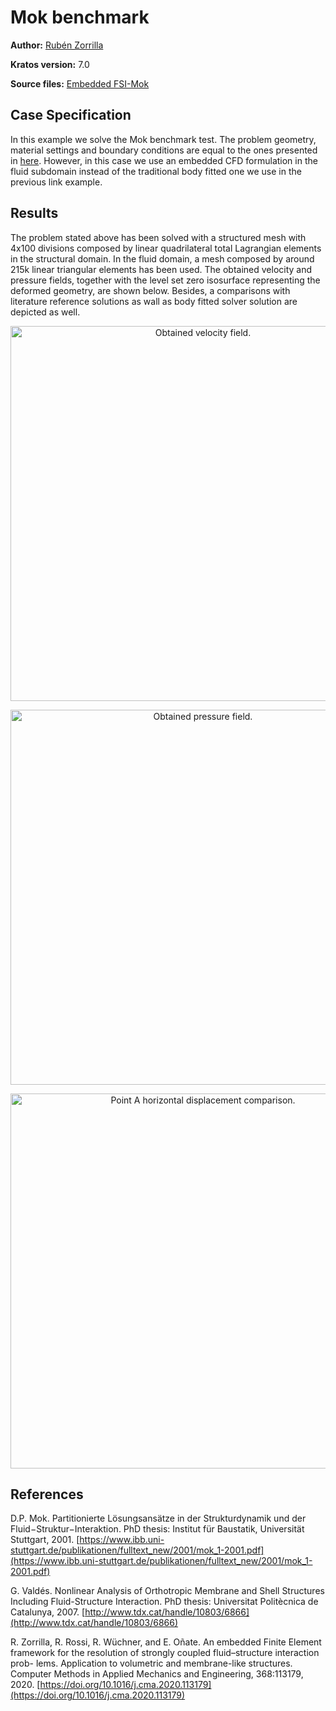# Mok benchmark

**Author:** [Rubén Zorrilla](https://github.com/rubenzorrilla)

**Kratos version:** 7.0

**Source files:** [Embedded FSI-Mok](https://github.com/KratosMultiphysics/Examples/tree/master/fluid_structure_interaction/validation/embedded_fsi_mok/source)

## Case Specification

In this example we solve the Mok benchmark test. The problem geometry, material settings and boundary conditions are equal to the ones presented in [here](https://github.com/KratosMultiphysics/Examples/tree/master/fluid_structure_interaction/validation/fsi_mok/source). However, in this case we use an embedded CFD formulation in the fluid subdomain instead of the traditional body fitted one we use in the previous link example.

## Results
The problem stated above has been solved with a structured mesh with 4x100 divisions composed by linear quadrilateral total Lagrangian elements in the structural domain. In the fluid domain, a mesh composed by around 215k linear triangular elements has been used. The obtained velocity and pressure fields, together with the level set zero isosurface representing the deformed geometry, are shown below. Besides, a comparisons with literature reference solutions as wall as body fitted solver solution are depicted as well.

<p align="center">
  <img src="data/embedded_fsi_mok_velocity.gif" alt="Obtained velocity field." style="width: 600px;"/>
</p>

<p align="center">
  <img src="data/embedded_fsi_mok_pressure.gif" alt="Obtained pressure field." style="width: 600px;"/>
</p>

<p align="center">
  <img src="data/mok_benchmark_ux_A.png" alt="Point A horizontal displacement comparison." style="width: 600px;"/>
</p>

## References
D.P. Mok. Partitionierte Lösungsansätze in der Strukturdynamik und der Fluid−Struktur−Interaktion. PhD thesis: Institut für Baustatik, Universität Stuttgart, 2001. [https://www.ibb.uni-stuttgart.de/publikationen/fulltext_new/2001/mok_1-2001.pdf](https://www.ibb.uni-stuttgart.de/publikationen/fulltext_new/2001/mok_1-2001.pdf)

G. Valdés. Nonlinear Analysis of Orthotropic Membrane and Shell Structures Including Fluid-Structure Interaction. PhD thesis: Universitat Politècnica de Catalunya, 2007. [http://www.tdx.cat/handle/10803/6866](http://www.tdx.cat/handle/10803/6866)

R. Zorrilla, R. Rossi, R. Wüchner, and E. Oñate. An embedded Finite Element framework for the resolution of strongly coupled fluid–structure interaction prob- lems. Application to volumetric and membrane-like structures. Computer Methods in Applied Mechanics and Engineering, 368:113179, 2020. [https://doi.org/10.1016/j.cma.2020.113179](https://doi.org/10.1016/j.cma.2020.113179)
